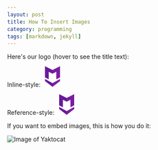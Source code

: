 ```yaml
---
layout: post
title: How To Insert Images
category: programming
tags: [markdown, jekyll]
---
```


Here's our logo (hover to see the title text):

Inline-style: 
![alt text](https://github.com/adam-p/markdown-here/raw/master/src/common/images/icon48.png "Logo Title Text 1")

Reference-style: 
![alt text][logo]

[logo]: https://github.com/adam-p/markdown-here/raw/master/src/common/images/icon48.png "Logo Title Text 2"

If you want to embed images, this is how you do it:

![Image of Yaktocat](https://octodex.github.com/images/yaktocat.png)

